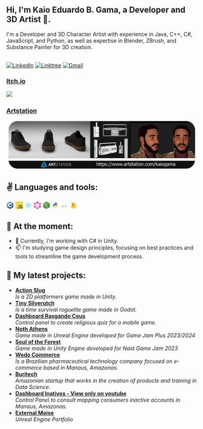 ## Hi, I'm Kaio Eduardo B. Gama, a Developer and 3D Artist 👋.

<div>
      I'm a Developer and 3D Character Artist with experience in Java, C++, C#, JavaScript, and Python, as well as expertise in Blender, ZBrush, and Substance Painter for 3D creation.
</div>
</br>

<!-- 
<a href="https://www.youtube.com/@kaioeduardo3967" target="_blank"><img src="https://img.shields.io/badge/YouTube-FF0000?style=for-the-badge&logo=youtube&logoColor=white" target="_blank"></a>
<a href="https://www.linkedin.com/in/kaiogama/" target="_blank"><img src="https://img.shields.io/badge/-LinkedIn-%230077B5?style=for-the-badge&logo=linkedin&logoColor=white" target="_blank"></a> 
-->
[![LinkedIn](https://img.shields.io/badge/LinkedIn-0077B5?style=for-the-badge&logo=linkedin&logoColor=white)](https://www.linkedin.com/in/kaiogama/)
[![Linktree](https://img.shields.io/badge/linktree-39E09B?style=for-the-badge&logo=linktree&logoColor=white)](https://linktr.ee/kaiogama)
[![Gmail](https://img.shields.io/badge/Gmail-333333?style=for-the-badge&logo=gmail&logoColor=red)](mailto:kaiogama18@gmail.com)

<!-- <div align="center"> -->
<div >
<!-- <h3 align="center">My Itch.io and  Artstation pages</h3>-->
      <h3 align="left"> <a href="https://kaio-edu18.itch.io"> Itch.io </a></h3>
      <a href="https://kaio-edu18.itch.io" target="_blank"><img src="https://github.com/kaiogama18/MyPageDesigner/blob/main/itchio/itchioMylogo.png"  width="full" height="128"/></a><br/>
      <h3 align="left"> <a href="https://kaio-edu18.itch.io"> Artstation </a></h3>
      <a href="https://www.artstation.com/kaiogama" target="_blank"><img src="https://github.com/kaiogama18/MyPageDesigner/blob/main/artstation/artstationMylogo.png" width="full" height="128"/></a><br/>
           
                 
   <!-- 
   <a href="https://kaio-edu18.itch.io" target="_blank"><img src="https://github.com/kaiogama18/MyPageDesigner/blob/main/itchio/itchioMylogo.png"  height="128" style="display: block; margin: 0 auto"/></a>
   <a href="https://www.artstation.com/kaiogama" target="_blank"><img src="https://github.com/kaiogama18/MyPageDesigner/blob/main/artstation/artstationMylogo.png" height="128" style="display: block; margin: 0 auto"/></a>
   -->
</div> 

## ✌️ Languages and tools:
<code><img height="20" src="https://raw.githubusercontent.com/github/explore/80688e429a7d4ef2fca1e82350fe8e3517d3494d/topics/cpp/cpp.png"></code>
<code><img height="20" src="https://raw.githubusercontent.com/github/explore/80688e429a7d4ef2fca1e82350fe8e3517d3494d/topics/javascript/javascript.png"></code>
<code><img height="20" src="https://raw.githubusercontent.com/github/explore/80688e429a7d4ef2fca1e82350fe8e3517d3494d/topics/react/react.png"></code>
<code><img height="20" src="https://raw.githubusercontent.com/github/explore/5c058a388828bb5fde0bcafd4bc867b5bb3f26f3/topics/graphql/graphql.png"></code>
<code><img height="20" src="https://raw.githubusercontent.com/github/explore/80688e429a7d4ef2fca1e82350fe8e3517d3494d/topics/nodejs/nodejs.png"></code>
<code><img height="20" src="https://raw.githubusercontent.com/github/explore/80688e429a7d4ef2fca1e82350fe8e3517d3494d/topics/python/python.png"></code>
<code><img height="20" src="https://raw.githubusercontent.com/github/explore/80688e429a7d4ef2fca1e82350fe8e3517d3494d/topics/mysql/mysql.png"></code>
<code><img height="20" src="https://raw.githubusercontent.com/github/explore/80688e429a7d4ef2fca1e82350fe8e3517d3494d/topics/firebase/firebase.png"></code>
<!-- <code><img height="20" src="https://img.shields.io/badge/Kotlin-7F52FF?style=for-the-badge&logo=Kotlin&logoColor=white"></code> -->

## 💬 At the moment:
- 🌱 Currently, I'm working with C# in Unity.
- 📫 I'm studying game design principles, focusing on best practices and tools to streamline the game development process.


## 🦾 My latest projects:
<ul>
    <li><a href="https://github.com/The-Lubers-Group/ActionSlug"><b> Action Slug </b></a><br/><i>Is a 2D platformers game made in Unity.</i></li>
    <li><a href="https://kaio-edu18.itch.io/tiny-silverutch"><b> Tiny Silverutch </b></a><br/><i>Is a time survival roguelite game made in Godot.</i></li>
   <li><a href="https://rasgando-ceus-quiz.admin.oke.luby.me"><b> Dashboard Rasgando Ceus </b></a><br/><i>Control panel to create religious quiz for a mobile game.</i></li>
   <li><a href="https://boredcatstudio.itch.io/north-athens"><b> Noth Athens </b></a><br/><i>Game made in Unreal Engine developed for Game Jam Plus 2023/2024</i></li>
   <li><a href="https://tupan-team.itch.io/soul-of-the-forest"><b> Soul of the Forest </b></a><br/><i>Game made in Unity Engine developed for Naiá Game Jam 2023</i></li>

   <li><a href="https://wedo-commerce-lprs.vercel.app/"><b> Wedo Commerce </b></a><br/><i>Is a Brazilian pharmaceutical technology company focused on e-commerce based in Manaus, Amazonas.</i></li>
    <li><a href="http://buritech.netlify.app"><b> Buritech </b></a><br/><i>Amazonian startup that works in the creation of products and training in Data Science.</i></li>
     <li><a href="https://www.youtube.com/watch?v=K8Wn1fHrPpo"><b> Dashboard Inativos - View only on youtube </b></a><br/><i>Control Panel to consult mapping consumers inactive accounts in Manaus, Amazonas.</i></li>
   <li><a href="https://www.youtube.com/watch?v=zHtat8a4QBk"><b> External Moise </b></a><br/><i>Unreal Engine Portfolio</i></li>
</ul>
